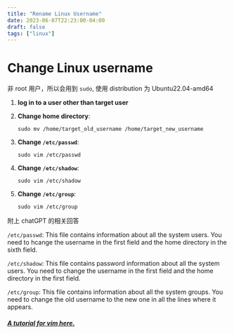 ```yaml
---
title: "Rename Linux Username"
date: 2023-06-07T22:23:00-04:00
draft: false
tags: ["linux"]
---
```


# Change Linux username

非 root 用户，所以会用到 `sudo`, 使用 distribution 为 Ubuntu22.04-amd64

1. **log in to a user other than target user**

2. **Change home directory**:
   
    `sudo mv /home/target_old_username /home/target_new_username`

3. **Change `/etc/passwd`**: 
   
    `sudo vim /etc/passwd`

4. **Change `/etc/shadow`**: 
    
    `sudo vim /etc/shadow`

5. **Change `/etc/group`**: 
   
    `sudo vim /etc/group`

附上 chatGPT 的相关回答

`/etc/passwd`: This file contains information about all the system users. You need to hcange the username in the first field and the home directory in the sixth field.

`/etc/shadow`: This file contains password information about all the system users. You need to change the username in the first field and the home directory in the first field.

`/etc/group`: This file contains information about all the system groups. You need to change the old username to the new one in all the lines where it appears.

#### [_A tutorial for vim here._](https://github.com/iggredible/Learn-Vim)


